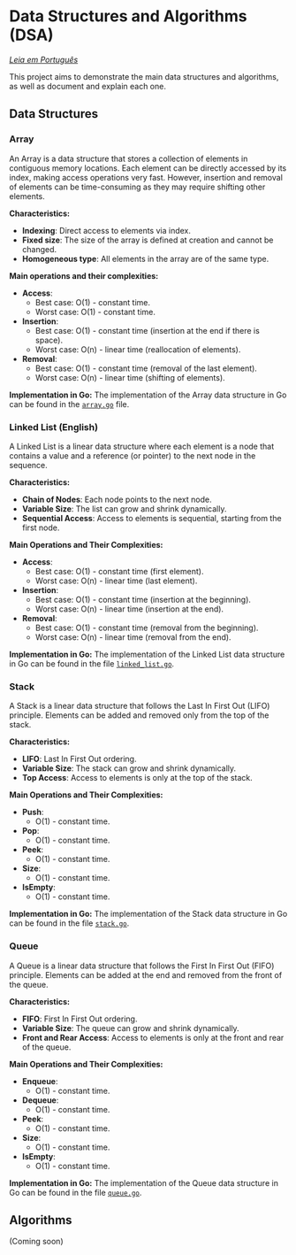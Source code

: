 # Data Structures and Algorithms (DSA)

*[Leia em Português](README.pt-br.md)*

This project aims to demonstrate the main data structures and algorithms, as well as document and explain each one.

## Data Structures

### Array

An Array is a data structure that stores a collection of elements in contiguous memory locations. Each element can be directly accessed by its index, making access operations very fast. However, insertion and removal of elements can be time-consuming as they may require shifting other elements.

**Characteristics:**
- **Indexing**: Direct access to elements via index.
- **Fixed size**: The size of the array is defined at creation and cannot be changed.
- **Homogeneous type**: All elements in the array are of the same type.

**Main operations and their complexities:**
- **Access**:
  - Best case: O(1) - constant time.
  - Worst case: O(1) - constant time.
- **Insertion**:
  - Best case: O(1) - constant time (insertion at the end if there is space).
  - Worst case: O(n) - linear time (reallocation of elements).
- **Removal**:
  - Best case: O(1) - constant time (removal of the last element).
  - Worst case: O(n) - linear time (shifting of elements).

**Implementation in Go:**
The implementation of the Array data structure in Go can be found in the [`array.go`](src/data_structures/array.go) file.

### Linked List (English)

A Linked List is a linear data structure where each element is a node that contains a value and a reference (or pointer) to the next node in the sequence.

**Characteristics:**
- **Chain of Nodes**: Each node points to the next node.
- **Variable Size**: The list can grow and shrink dynamically.
- **Sequential Access**: Access to elements is sequential, starting from the first node.

**Main Operations and Their Complexities:**
- **Access**:
  - Best case: O(1) - constant time (first element).
  - Worst case: O(n) - linear time (last element).
- **Insertion**:
  - Best case: O(1) - constant time (insertion at the beginning).
  - Worst case: O(n) - linear time (insertion at the end).
- **Removal**:
  - Best case: O(1) - constant time (removal from the beginning).
  - Worst case: O(n) - linear time (removal from the end).

**Implementation in Go:**
The implementation of the Linked List data structure in Go can be found in the file [`linked_list.go`](src/data_structures/linked_list.go).

### Stack

A Stack is a linear data structure that follows the Last In First Out (LIFO) principle. Elements can be added and removed only from the top of the stack.

**Characteristics:**
- **LIFO**: Last In First Out ordering.
- **Variable Size**: The stack can grow and shrink dynamically.
- **Top Access**: Access to elements is only at the top of the stack.

**Main Operations and Their Complexities:**
- **Push**:
  - O(1) - constant time.
- **Pop**:
  - O(1) - constant time.
- **Peek**:
  - O(1) - constant time.
- **Size**:
  - O(1) - constant time.
- **IsEmpty**:
  - O(1) - constant time.

**Implementation in Go:**
The implementation of the Stack data structure in Go can be found in the file [`stack.go`](src/data_structures/stack.go).

### Queue

A Queue is a linear data structure that follows the First In First Out (FIFO) principle. Elements can be added at the end and removed from the front of the queue.

**Characteristics:**
- **FIFO**: First In First Out ordering.
- **Variable Size**: The queue can grow and shrink dynamically.
- **Front and Rear Access**: Access to elements is only at the front and rear of the queue.

**Main Operations and Their Complexities:**
- **Enqueue**:
  - O(1) - constant time.
- **Dequeue**:
  - O(1) - constant time.
- **Peek**:
  - O(1) - constant time.
- **Size**:
  - O(1) - constant time.
- **IsEmpty**:
  - O(1) - constant time.

**Implementation in Go:**
The implementation of the Queue data structure in Go can be found in the file [`queue.go`](src/data_structures/queue.go).

## Algorithms

(Coming soon)
